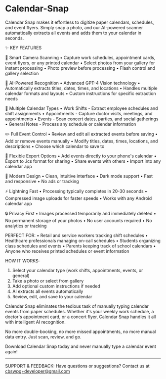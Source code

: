 # Calendar-Snap

Calendar Snap makes it effortless to digitize paper calendars, schedules, and event flyers. Simply snap a photo, and our AI-powered scanner automatically extracts all events and adds them to your calendar in seconds.

✨ KEY FEATURES

📸 Smart Camera Scanning
• Capture work schedules, appointment cards, event flyers, or any printed calendar
• Select photos from your gallery for instant processing
• Photo preview before processing
• Flash control and gallery selection

🤖 AI-Powered Recognition
• Advanced GPT-4 Vision technology
• Automatically extracts titles, dates, times, and locations
• Handles multiple calendar formats and layouts
• Custom instructions for specific extraction needs

📅 Multiple Calendar Types
• Work Shifts - Extract employee schedules and shift assignments
• Appointments - Capture doctor visits, meetings, and appointments
• Events - Scan concert dates, parties, and social gatherings
• General Notes - Process any schedule or calendar information

✏️ Full Event Control
• Review and edit all extracted events before saving
• Add or remove events manually
• Modify titles, dates, times, locations, and descriptions
• Choose which calendar to save to

💾 Flexible Export Options
• Add events directly to your phone's calendar
• Export to .ics format for sharing
• Share events with others
• Import into any calendar app

🎨 Modern Design
• Clean, intuitive interface
• Dark mode support
• Fast and responsive
• No ads or tracking

⚡ Lightning Fast
• Processing typically completes in 20-30 seconds
• Compressed image uploads for faster speeds
• Works with any Android calendar app

🔒 Privacy First
• Images processed temporarily and immediately deleted
• No permanent storage of your photos
• No user accounts required
• No analytics or tracking

PERFECT FOR:
• Retail and service workers tracking shift schedules
• Healthcare professionals managing on-call schedules
• Students organizing class schedules and events
• Parents keeping track of school calendars
• Anyone who receives printed schedules or event information

HOW IT WORKS:
1. Select your calendar type (work shifts, appointments, events, or general)
2. Take a photo or select from gallery
3. Add optional custom instructions if needed
4. AI extracts all events automatically
5. Review, edit, and save to your calendar

Calendar Snap eliminates the tedious task of manually typing calendar events from paper schedules. Whether it's your weekly work schedule, a doctor's appointment card, or a concert flyer, Calendar Snap handles it all with intelligent AI recognition.

No more double-booking, no more missed appointments, no more manual data entry. Just scan, review, and go.

Download Calendar Snap today and never manually type a calendar event again!

---

SUPPORT & FEEDBACK:
Have questions or suggestions? Contact us at cbswpg+developer@gmail.com

